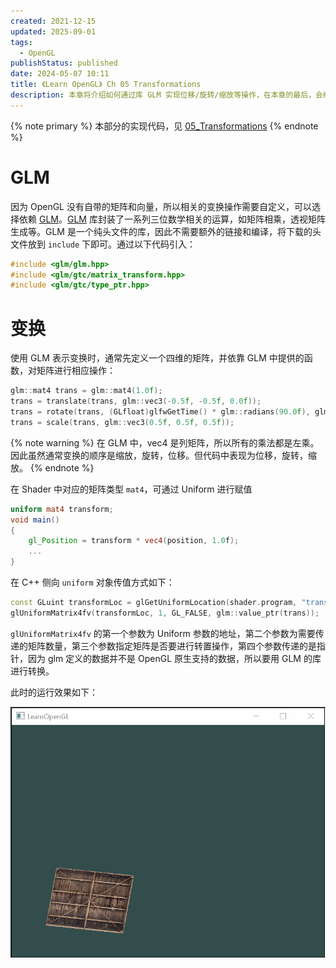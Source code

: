 ```yaml
---
created: 2021-12-15
updated: 2025-09-01
tags:
  - OpenGL
publishStatus: published
date: 2024-05-07 10:11
title: 《Learn OpenGL》 Ch 05 Transformations
description: 本章将介绍如何通过库 GLM 实现位移/旋转/缩放等操作，在本章的最后，会绘制一个在屏幕左下角不断旋转的缩小后的 Quad。
---
```


{% note primary %}
本部分的实现代码，见 [05_Transformations](https://github.com/xuejiaW/LearnOpenGL/tree/main/_05_Transformations)
{% endnote %}

# GLM

因为 OpenGL 没有自带的矩阵和向量，所以相关的变换操作需要自定义，可以选择依赖 [GLM](https://github.com/g-truc/glm)。[GLM](https://github.com/g-truc/glm) 库封装了一系列三位数学相关的运算，如矩阵相乘，透视矩阵生成等。GLM 是一个纯头文件的库，因此不需要额外的链接和编译，将下载的头文件放到 `include` 下即可。通过以下代码引入：

```cpp
#include <glm/glm.hpp>
#include <glm/gtc/matrix_transform.hpp>
#include <glm/gtc/type_ptr.hpp>
```

# 变换

使用 GLM 表示变换时，通常先定义一个四维的矩阵，并依靠 GLM 中提供的函数，对矩阵进行相应操作：

```cpp
glm::mat4 trans = glm::mat4(1.0f);
trans = translate(trans, glm::vec3(-0.5f, -0.5f, 0.0f));
trans = rotate(trans, (GLfloat)glfwGetTime() * glm::radians(90.0f), glm::vec3(0, 0, 1));
trans = scale(trans, glm::vec3(0.5f, 0.5f, 0.5f));
```

{% note warning %}
在 GLM 中，vec4 是列矩阵，所以所有的乘法都是左乘。因此虽然通常变换的顺序是缩放，旋转，位移。但代码中表现为位移，旋转，缩放。
{% endnote %}

在 Shader 中对应的矩阵类型 `mat4`，可通过 Uniform 进行赋值

```glsl
uniform mat4 transform;
void main()
{
    gl_Position = transform * vec4(position, 1.0f);
    ...
}
```

在 C++ 侧向 `uniform` 对象传值方式如下：

```cpp
const GLuint transformLoc = glGetUniformLocation(shader.program, "transform");
glUniformMatrix4fv(transformLoc, 1, GL_FALSE, glm::value_ptr(trans));
```

`glUniformMatrix4fv` 的第一个参数为 Uniform 参数的地址，第二个参数为需要传递的矩阵数量，第三个参数指定矩阵是否要进行转置操作，第四个参数传递的是指针，因为 glm 定义的数据并不是 OpenGL 原生支持的数据，所以要用 GLM 的库进行转换。

此时的运行效果如下：

![Result](/ch_05_transformations/gif.gif)

